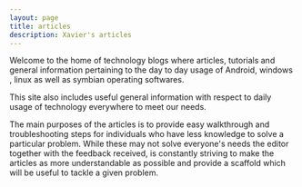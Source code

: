 ```yaml
---
layout: page
title: articles
description: Xavier's articles
---
```


<p>Welcome to the home of technology blogs where articles, tutorials and general information pertaining to the day to day usage of Android, windows , linux as well as symbian operating softwares.

This site also includes useful general information with respect to daily usage of technology  everywhere to meet our needs.</p>

<p>The main purposes of the articles is to provide easy walkthrough and troubleshooting steps for individuals who have less knowledge to solve a particular problem. While these may not solve everyone's needs the editor together with the feedback received, is constantly striving to make the articles as more understandable as possible and provide a scaffold which will be useful to tackle a given problem.</p>
